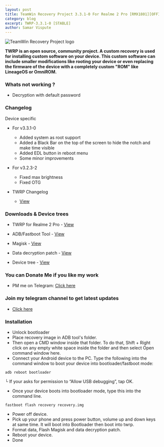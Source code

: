 ```yaml
---
layout: post
title: TeamWin Recovery Project 3.3.1-0 For Realme 2 Pro [RMX1801][OFFICIAL]
category: blog
excerpt: TWRP-3.3.1-0 [STABLE]
author: Samar Vispute
---
```


![TeamWin Recovery Project logo](http://samarv-121.github.io/images/twrp.png)

**TWRP is an open source, community project. A custom recovery is used for installing custom software on your device.
 This custom software can include smaller modifications like rooting your device or even replacing
 the firmware of the device with a completely custom "ROM" like LineageOS or OmniROM.**

### Whats not working ?
* Decryption with default password

### Changelog
Device specific
* For v3.3.1-0
  * Added system as root support
  * Added a Black Bar on the top of the screen to hide the notch and make time visible
  * Added EDL button in reboot menu
  * Some minor improvements

* For v3.2.3-2
  * Fixed max brightness
  * Fixed OTG

* TWRP Changelog
  * [View](https://twrp.me)

### Downloads & Device trees
* TWRP for Realme 2 Pro - [View](https://twrp.me/oppo/realme2pro.html)
* ADB/Fastboot Tool - [View](https://dl.google.com/android/repository/platform-tools-latest-windows.zip)
* Magisk - [View](https://github.com/topjohnwu/Magisk/releases)
* Data decryption patch - [View](https://drive.google.com/file/d/1BNlw20xeIqQcYJzTDLgECuW8W7KgnDYR/view)

* Device tree - [View](https://github.com/teamwin/android_device_oppo_RMX1801)

### You can Donate Me if you like my work
* PM me on Telegram: [Click here](https://web.telegram.org/#/im?p=@SamarV121)

### Join my telegram channel to get latest updates
* [Click here](https://t.me/SamarV121_P)

### Installation
* Unlock bootloader
* Place recovery image in ADB tool's folder.
* Then open a CMD window inside that folder. To do that, Shift + Right click on any empty white space inside the folder and then select Open command window here.
* Connect your Android device to the PC. Type the following into the command window to boot your device into bootloader/fastboot mode:
```
adb reboot bootloader
```
└ If your asks for permission to “Allow USB debugging”, tap OK.
* Once your device boots into bootloader mode, type this into the command line.
```
fastboot flash recovery recovery.img
```
* Power off device.
* Pick up your phone and press power button, volume up and down keys at same time. It will boot into Bootloader then boot into twrp.
* Format data, Flash Magisk and data decryption patch.
* Reboot your device.
* Done
